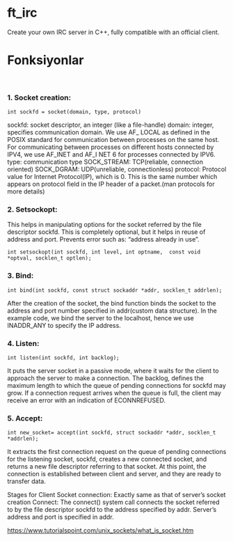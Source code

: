 # ft_irc
Create your own IRC server in C++, fully compatible with an official client.

# Fonksiyonlar
<br>

<!--|---
|socket
|---
|setsockopt
|---
|getsockname
|---
|getprotobyname
|---
|gethostbyname
|---
|getaddrinfto
|---
|freeaddrinfo
|---
|bind
|---
|connect
|---
|listen
|accept
|---
|htons
|---
|htonl
|---
|ntohs
|---
|nthol
|---
|inet_addr
|---
|inet_ntoa
|---
|send
|---
|recv
|---
|signal
|---
|lsekk
|---
|fstat
|---
|fcntl
|---
|poll-->

### 1. Socket creation:
```
int sockfd = socket(domain, type, protocol)
```
sockfd: socket descriptor, an integer (like a file-handle)
domain: integer, specifies communication domain. We use AF_ LOCAL as defined in the POSIX standard for communication between processes on the same host. For communicating between processes on different hosts connected by IPV4, we use AF_INET and AF_I NET 6 for processes connected by IPV6.
type: communication type
SOCK_STREAM: TCP(reliable, connection oriented)
SOCK_DGRAM: UDP(unreliable, connectionless)
protocol: Protocol value for Internet Protocol(IP), which is 0. This is the same number which appears on protocol field in the IP header of a packet.(man protocols for more details)
### 2. Setsockopt:

This helps in manipulating options for the socket referred by the file descriptor sockfd. This is completely optional, but it helps in reuse of address and port. Prevents error such as: “address already in use”.
```
int setsockopt(int sockfd, int level, int optname,  const void *optval, socklen_t optlen);
```
### 3. Bind:
```
int bind(int sockfd, const struct sockaddr *addr, socklen_t addrlen);
```
After the creation of the socket, the bind function binds the socket to the address and port number specified in addr(custom data structure). In the example code, we bind the server to the localhost, hence we use INADDR_ANY to specify the IP address.

### 4. Listen:
```
int listen(int sockfd, int backlog);
```
It puts the server socket in a passive mode, where it waits for the client to approach the server to make a connection. The backlog, defines the maximum length to which the queue of pending connections for sockfd may grow. If a connection request arrives when the queue is full, the client may receive an error with an indication of ECONNREFUSED.

### 5. Accept: 
```
int new_socket= accept(int sockfd, struct sockaddr *addr, socklen_t *addrlen);
```

It extracts the first connection request on the queue of pending connections for the listening socket, sockfd, creates a new connected socket, and returns a new file descriptor referring to that socket. At this point, the connection is established between client and server, and they are ready to transfer data.

Stages for Client
Socket connection: Exactly same as that of server’s socket creation
Connect: The connect() system call connects the socket referred to by the file descriptor sockfd to the address specified by addr. Server’s address and port is specified in addr.

https://www.tutorialspoint.com/unix_sockets/what_is_socket.htm
